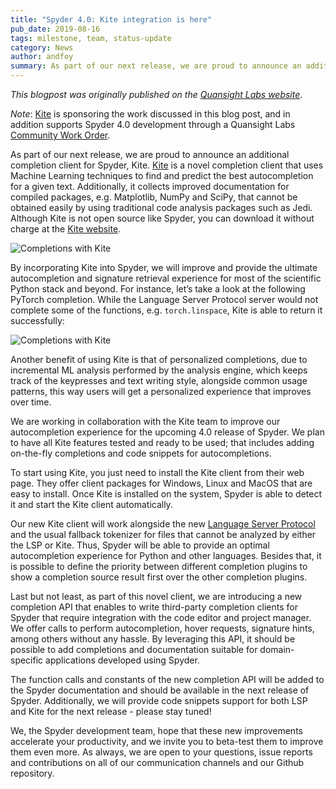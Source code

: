 ```yaml
---
title: "Spyder 4.0: Kite integration is here"
pub_date: 2019-08-16
tags: milestone, team, status-update
category: News
author: andfoy
summary: As part of our next release, we are proud to announce an additional completion client for Spyder, Kite. Kite is a novel completion client that uses Machine Learning techniques to find and predict the best autocompletion for a given text. Additionally, it collects improved documentation for compiled packages, e.g. Matplotlib, NumPy and SciPy, that cannot be obtained easily by using traditional code analysis packages such as Jedi.
---
```


*This blogpost was originally published on the [Quansight Labs website](https://labs.quansight.org/blog/2019/08/spyder-40-beta4-kite-integration-is-here/)*.

_Note_: [Kite](https://kite.com) is sponsoring the work discussed in this blog post, and in addition supports Spyder 4.0 development through a Quansight Labs [Community Work Order](https://labs.quansight.org/blog/2019/05/community-driven-opensource-funded-development/).

As part of our next release, we are proud to announce an additional completion client for Spyder, Kite. [Kite](https://kite.com/) is a novel completion client that uses Machine Learning techniques to find and predict the best autocompletion for a given text. Additionally, it collects improved documentation for compiled packages, e.g. Matplotlib, NumPy and SciPy, that cannot be obtained easily by using traditional code analysis packages such as Jedi. Although Kite is not open source like Spyder, you can download it without charge at the [Kite website](https://kite.com).

![Completions with Kite](/assets/media/spyder-kite-hover.png)

By incorporating Kite into Spyder, we will improve and provide the ultimate autocompletion and signature retrieval experience for most of the scientific Python stack and beyond. For instance, let’s take a look at the following PyTorch completion. While the Language Server Protocol server would not complete some of the functions, e.g. `torch.linspace`, Kite is able to return it successfully:

![Completions with Kite](/assets/media/spyder-kite-completions.gif)

Another benefit of using Kite is that of personalized completions, due to incremental ML analysis performed by the analysis engine, which keeps track of the keypresses and text writing style, alongside common usage patterns, this way users will get a personalized experience that improves over time.

We are working in collaboration with the Kite team to improve our autocompletion experience for the upcoming 4.0 release of Spyder. We plan to have all Kite features tested and ready to be used; that includes adding on-the-fly completions and code snippets for autocompletions.

To start using Kite, you just need to install the Kite client from their web page. They offer client packages for Windows, Linux and MacOS that are easy to install. Once Kite is installed on the system, Spyder is able to detect it and start the Kite client automatically.

Our new Kite client will work alongside the new [Language Server Protocol](https://www.spyder-ide.org/blog/release-spyder-4beta2/) and the usual fallback tokenizer for files that cannot be analyzed by either the LSP or Kite. Thus, Spyder will be able to provide an optimal autocompletion experience for Python and other languages. Besides that, it is possible to define the priority between different completion plugins to show a completion source result first over the other completion plugins.

Last but not least, as part of this novel client, we are introducing a new completion API that enables to write third-party completion clients for Spyder that require integration with the code editor and project manager. We offer calls to perform autocompletion, hover requests, signature hints, among others without any hassle. By leveraging this API, it should be possible to add completions and documentation suitable for domain-specific applications developed using Spyder.

The function calls and constants of the new completion API will be added to the Spyder documentation and should be available in the next release of Spyder. Additionally, we will provide code snippets support for both LSP and Kite for the next release - please stay tuned!

We, the Spyder development team, hope that these new improvements accelerate your productivity, and we invite you to beta-test them to improve them even more. As always, we are open to your questions, issue reports and contributions on all of our communication channels and our Github repository.
